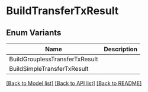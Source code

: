 # BuildTransferTxResult

## Enum Variants

| Name | Description |
|---- | -----|
| BuildGrouplessTransferTxResult |  |
| BuildSimpleTransferTxResult |  |

[[Back to Model list]](../README.md#documentation-for-models) [[Back to API list]](../README.md#documentation-for-api-endpoints) [[Back to README]](../README.md)


